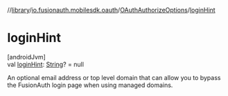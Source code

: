 //[library](../../../index.md)/[io.fusionauth.mobilesdk.oauth](../index.md)/[OAuthAuthorizeOptions](index.md)/[loginHint](login-hint.md)

# loginHint

[androidJvm]\
val [loginHint](login-hint.md): [String](https://kotlinlang.org/api/core/kotlin-stdlib/kotlin/-string/index.html)? = null

An optional email address or top level domain that can allow you to bypass the FusionAuth login page when using managed domains.